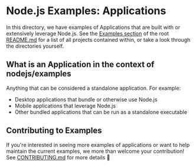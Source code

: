# Node.js Examples: Applications

In this directory, we have examples of Applications that are built with or extensively leverage Node.js. See the [Examples section](../README.md#examples) of the root [README.md](../README.md) for a list of all projects contained within, or take a look through the directories yourself.

## What is an Application in the context of nodejs/examples

Anything that can be considered a standalone application. For example:

- Desktop applications that bundle or otherwise use Node.js
- Mobile applications that leverage Node.js
- Other bundled applications that can be run as a standalone executable

## Contributing to Examples

If you're interested in seeing more examples of applications or want to help maintain the current examples, we more than welcome your contribution! See [CONTRIBUTING.md](../CONTRIBUTING.md) for more details 🤗


